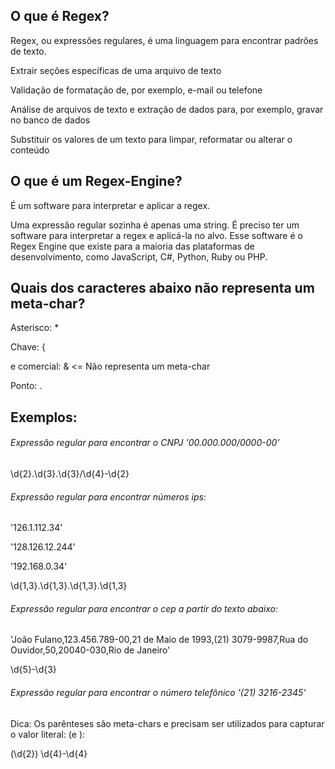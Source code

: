 ## O que é Regex?
Regex, ou expressões regulares, é uma linguagem para encontrar padrões de texto.

Extrair seções específicas de uma arquivo de texto

Validação de formatação de, por exemplo, e-mail ou telefone

Análise de arquivos de texto e extração de dados para, por exemplo, gravar no banco de dados

Substituir os valores de um texto para limpar, reformatar ou alterar o conteúdo

## O que é um Regex-Engine?
É um software para interpretar e aplicar a regex.

Uma expressão regular sozinha é apenas uma string. É preciso ter um software para interpretar a regex e aplicá-la no alvo. Esse software é o Regex Engine que existe para a maioria das plataformas de desenvolvimento, como JavaScript, C#, Python, Ruby ou PHP.

## Quais dos caracteres abaixo não representa um meta-char?

Asterisco: *

Chave: {

e comercial: & <= Não representa um meta-char

Ponto: .

## Exemplos:

###### Expressão regular para encontrar o CNPJ '00.000.000/0000-00'

\d{2}\.\d{3}\.\d{3}\/\d{4}-\d{2}

###### Expressão regular para encontrar números ips:

'126.1.112.34'

'128.126.12.244'

'192.168.0.34'

\d{1,3}\.\d{1,3}\.\d{1,3}\.\d{1,3}

###### Expressão regular para encontrar o cep a partir do texto abaixo:

'João Fulano,123.456.789-00,21 de Maio de 1993,(21) 3079-9987,Rua do Ouvidor,50,20040-030,Rio de Janeiro'

\d{5}-\d{3}

###### Expressão regular para encontrar o número telefônico '(21) 3216-2345'

Dica: Os parênteses são meta-chars e precisam ser utilizados para capturar o valor literal: \(e \):

\(\d{2}\) \d{4}-\d{4}
